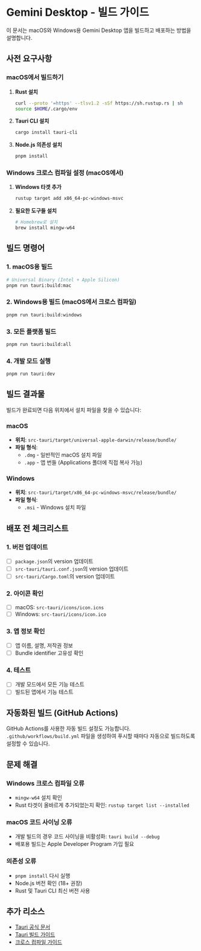 # Gemini Desktop - 빌드 가이드

이 문서는 macOS와 Windows용 Gemini Desktop 앱을 빌드하고 배포하는 방법을 설명합니다.

## 사전 요구사항

### macOS에서 빌드하기

1. **Rust 설치**

   ```bash
   curl --proto '=https' --tlsv1.2 -sSf https://sh.rustup.rs | sh
   source $HOME/.cargo/env
   ```

2. **Tauri CLI 설치**

   ```bash
   cargo install tauri-cli
   ```

3. **Node.js 의존성 설치**
   ```bash
   pnpm install
   ```

### Windows 크로스 컴파일 설정 (macOS에서)

1. **Windows 타겟 추가**

   ```bash
   rustup target add x86_64-pc-windows-msvc
   ```

2. **필요한 도구들 설치**
   ```bash
   # Homebrew로 설치
   brew install mingw-w64
   ```

## 빌드 명령어

### 1. macOS용 빌드

```bash
# Universal Binary (Intel + Apple Silicon)
pnpm run tauri:build:mac
```

### 2. Windows용 빌드 (macOS에서 크로스 컴파일)

```bash
pnpm run tauri:build:windows
```

### 3. 모든 플랫폼 빌드

```bash
pnpm run tauri:build:all
```

### 4. 개발 모드 실행

```bash
pnpm run tauri:dev
```

## 빌드 결과물

빌드가 완료되면 다음 위치에서 설치 파일을 찾을 수 있습니다:

### macOS

- **위치**: `src-tauri/target/universal-apple-darwin/release/bundle/`
- **파일 형식**:
  - `.dmg` - 일반적인 macOS 설치 파일
  - `.app` - 앱 번들 (Applications 폴더에 직접 복사 가능)

### Windows

- **위치**: `src-tauri/target/x86_64-pc-windows-msvc/release/bundle/`
- **파일 형식**:
  - `.msi` - Windows 설치 파일

## 배포 전 체크리스트

### 1. 버전 업데이트

- [ ] `package.json`의 version 업데이트
- [ ] `src-tauri/tauri.conf.json`의 version 업데이트
- [ ] `src-tauri/Cargo.toml`의 version 업데이트

### 2. 아이콘 확인

- [ ] macOS: `src-tauri/icons/icon.icns`
- [ ] Windows: `src-tauri/icons/icon.ico`

### 3. 앱 정보 확인

- [ ] 앱 이름, 설명, 저작권 정보
- [ ] Bundle identifier 고유성 확인

### 4. 테스트

- [ ] 개발 모드에서 모든 기능 테스트
- [ ] 빌드된 앱에서 기능 테스트

## 자동화된 빌드 (GitHub Actions)

GitHub Actions를 사용한 자동 빌드 설정도 가능합니다. `.github/workflows/build.yml` 파일을 생성하여 푸시할 때마다 자동으로 빌드하도록 설정할 수 있습니다.

## 문제 해결

### Windows 크로스 컴파일 오류

- `mingw-w64` 설치 확인
- Rust 타겟이 올바르게 추가되었는지 확인: `rustup target list --installed`

### macOS 코드 사이닝 오류

- 개발 빌드의 경우 코드 사이닝을 비활성화: `tauri build --debug`
- 배포용 빌드는 Apple Developer Program 가입 필요

### 의존성 오류

- `pnpm install` 다시 실행
- Node.js 버전 확인 (18+ 권장)
- Rust 및 Tauri CLI 최신 버전 사용

## 추가 리소스

- [Tauri 공식 문서](https://tauri.app/)
- [Tauri 빌드 가이드](https://tauri.app/v1/guides/building/)
- [크로스 컴파일 가이드](https://tauri.app/v1/guides/building/cross-platform)
